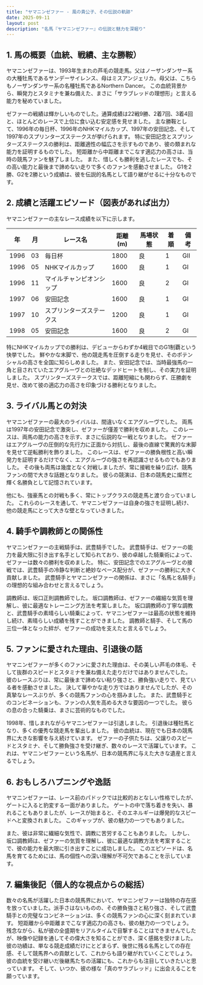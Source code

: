 ```yaml
---
title: "ヤマニンゼファー - 風の貴公子、その伝説の軌跡"
date: 2025-09-11
layout: post
description: "名馬『ヤマニンゼファー』の伝説と魅力を深堀り"
---
```


## 1. 馬の概要（血統、戦績、主な勝鞍）

ヤマニンゼファーは、1993年生まれの芦毛の競走馬。父はノーザンダンサー系の大種牡馬であるサンデーサイレンス、母はミスアンジェリカ。母父は、こちらもノーザンダンサー系の名種牡馬であるNorthern Dancer。  この血統背景から、瞬発力とスタミナを兼ね備えた、まさに「サラブレッドの理想形」と言える能力を秘めていました。  

ゼファーの戦績は輝かしいものでした。通算成績は22戦9勝、2着7回、3着4回と、ほとんどのレースで上位に食い込む安定感を見せました。  主な勝鞍として、1996年の毎日杯、1996年のNHKマイルカップ、1997年の安田記念、そして1997年のスプリンターズステークスが挙げられます。  特に安田記念とスプリンターズステークスの勝利は、距離適性の幅広さを示すものであり、彼の類まれな能力を証明するものでした。  短距離から中距離までこなす適応力の高さは、当時の競馬ファンを魅了しました。  また、惜しくも勝利を逃したレースでも、その高い能力と最後まで諦めない走りで多くのファンを感動させました。  G1を2勝、G2を2勝という成績は、彼を伝説的名馬として語り継がせるに十分なものです。


## 2. 成績と活躍エピソード（図表があれば出力）

ヤマニンゼファーの主なレース成績を以下に示します。

| 年 | 月 | レース名            | 距離(m) | 馬場状態 | 着順 | 備考                               |
|---|----|--------------------|---------|----------|-----|------------------------------------|
| 1996 | 03 | 毎日杯              | 1800    | 良       | 1   | GII                               |
| 1996 | 05 | NHKマイルカップ      | 1600    | 良       | 1   | GI                                 |
| 1996 | 11 | マイルチャンピオンシップ | 1600    | 良       | 2   | GI                                 |
| 1997 | 06 | 安田記念            | 1600    | 良       | 1   | GI                                 |
| 1997 | 10 | スプリンターズステークス | 1200    | 良       | 1   | GI                                 |
| 1998 | 05 | 安田記念            | 1600    | 良       | 2   | GI                                 |


特にNHKマイルカップでの勝利は、デビューからわずか4戦目でのG1制覇という快挙でした。  鮮やかな末脚で、他の競走馬を圧倒する走りを見せ、そのポテンシャルの高さを全国に知らしめました。  また、安田記念では、当時最強馬の一角と目されていたエアグルーヴとの壮絶なデッドヒートを制し、その実力を証明しました。  スプリンターズステークスでは、距離短縮にも関わらず、圧勝劇を見せ、改めて彼の適応力の高さを印象づける勝利となりました。


## 3. ライバル馬との対決

ヤマニンゼファーの最大のライバルは、間違いなくエアグルーヴでした。  両馬は1997年の安田記念で激突し、ゼファーが僅差で勝利を収めました。  このレースは、両馬の能力の高さを示す、まさに伝説的な一戦となりました。  ゼファーはエアグルーヴの圧倒的な先行力に正面から対抗し、最後の直線で驚異的な末脚を見せて逆転勝利を飾りました。  このレースは、ゼファーの勝負根性と高い瞬発力を証明するだけでなく、エアグルーヴの強さを再認識させるものでもありました。  その後も両馬は幾度となく対戦しましたが、常に接戦を繰り広げ、競馬ファンの間で大きな話題となりました。  彼らの競演は、日本の競馬史に燦然と輝く名勝負として記憶されています。  

他にも、強豪馬との対戦も多く、常にトップクラスの競走馬と渡り合っていました。  これらのレースを通して、ヤマニンゼファーは自身の強さを証明し続け、他の競走馬にとって大きな壁となっていきました。


## 4. 騎手や調教師との関係性

ヤマニンゼファーの主戦騎手は、武豊騎手でした。  武豊騎手は、ゼファーの能力を最大限に引き出す名手として知られており、彼の卓越した騎乗術によって、ゼファーは数々の勝利を収めました。  特に、安田記念でのエアグルーヴとの接戦では、武豊騎手の冷静な判断と絶妙なペース配分が、ゼファーの勝利に大きく貢献しました。  武豊騎手とヤマニンゼファーの関係は、まさに「名馬と名騎手」の理想的な組み合わせと言えるでしょう。

調教師は、坂口正則調教師でした。  坂口調教師は、ゼファーの繊細な気質を理解し、彼に最適なトレーニング方法を考案しました。  坂口調教師の丁寧な調教と、武豊騎手の素晴らしい騎乗によって、ヤマニンゼファーは最高の状態を維持し続け、素晴らしい成績を残すことができました。  調教師と騎手、そして馬の三位一体となった絆が、ゼファーの成功を支えたと言えるでしょう。


## 5. ファンに愛された理由、引退後の話

ヤマニンゼファーが多くのファンに愛された理由は、その美しい芦毛の体毛、そして抜群のスピードとスタミナを兼ね備えた走りだけではありませんでした。  彼のレースぶりは、常に最後まで諦めない粘り強さと、勝負強い走りで、見ている者を感動させました。  決して華やかな走り方ではありませんでしたが、その真摯なレースぶりが、多くの競馬ファンの心を掴みました。  また、武豊騎手とのコンビネーションも、ファンの人気を高める大きな要因の一つでした。  彼らの息の合った騎乗は、まさに芸術的なものでした。

1998年、惜しまれながらヤマニンゼファーは引退しました。  引退後は種牡馬となり、多くの優秀な競走馬を輩出しました。  彼の血統は、現在でも日本の競馬界に大きな影響を与え続けています。  ゼファーの子供たちは、父譲りのスピードとスタミナ、そして勝負強さを受け継ぎ、数々のレースで活躍しています。  これは、ヤマニンゼファーという名馬が、日本の競馬界に与えた大きな遺産と言えるでしょう。


## 6. おもしろハプニングや逸話

ヤマニンゼファーは、レース前のパドックでは比較的おとなしい性格でしたが、ゲートに入ると豹変する一面がありました。  ゲートの中で落ち着きを失い、暴れることもありましたが、レースが始まると、そのエネルギーは爆発的なスピードへと変換されました。  このギャップが、彼の魅力の一つでもありました。  

また、彼は非常に繊細な気性で、調教に苦労することもありました。  しかし、坂口調教師は、ゼファーの気質を理解し、彼に最適な調教方法を考案することで、彼の能力を最大限に引き出すことに成功しました。  このエピソードは、名馬を育てるためには、馬の個性への深い理解が不可欠であることを示しています。


## 7. 編集後記（個人的な視点からの総括）

数々の名馬が活躍した日本の競馬界において、ヤマニンゼファーは独特の存在感を放っていました。派手さはないものの、その勝負強さと粘り強さ、そして武豊騎手との完璧なコンビネーションは、多くの競馬ファンの心に深く刻まれています。  短距離から中距離までこなす適応力の高さも、彼の魅力の一つでしょう。  残念ながら、私が彼の全盛期をリアルタイムで目撃することはできませんでしたが、映像や記録を通してその偉大さを知ることができ、深く感銘を受けました。  彼の功績は、単なる競走成績だけにとどまらず、後世に残る名馬としての存在感、そして競馬界への貢献として、これからも語り継がれていくことでしょう。  彼の血統を受け継いだ後継馬たちの活躍にも、これからも注目していきたいと思っています。  そして、いつか、彼の様な「真のサラブレッド」に出会えることを願っています。

